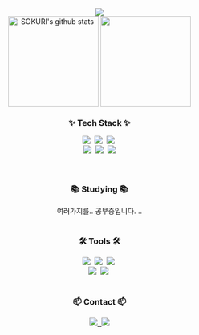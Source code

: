 <div align="center">
  <img src = "https://capsule-render.vercel.app/api?type=waving&color=A94438&height=250&section=header&text=hidanbeing&fontSize=50&width=100%"/>
</div>
<div align="center">
  <a href="https://github.com/imysh578"><img align="center" style="height:180px" src="https://github-readme-stats.vercel.app/api?username=hidanbeing&show_icons=true&include_all_commits=true&&hide_border=true&&theme=shadow_red" alt="SOKURI's github stats" /></a>
  <a href="https://github.com/imysh578"><img align="center" style="height:180px" src="https://github-readme-stats.vercel.app/api/top-langs/?username=hidanbeing&layout=compact&&hide_border=true&&theme=shadow_red" /></a> 
</div>

<!--내용 부분-->
<h3 align="center">✨ Tech Stack ✨</h3>
<div align="center">
  <img src="https://img.shields.io/badge/react-20232a.svg?style=for-the-badge&logo=react&logoColor=61DAFB" />&nbsp
  <img src="https://img.shields.io/badge/javascript-F7DF1E.svg?style=for-the-badge&logo=javascript&logoColor=20232a" />&nbsp
  <img src="https://img.shields.io/badge/html5-E34F26.svg?style=for-the-badge&logo=html5&logoColor=white" />&nbsp
</div>
<div align="center">
  <img src="https://img.shields.io/badge/C++-00599C.svg?style=for-the-badge&logo=C++&logoColor=white" />&nbsp
<img src="https://img.shields.io/badge/java-%23007396.svg?&style=for-the-badge&logo=java&logoColor=white" />&nbsp
  <img src="https://img.shields.io/badge/css3-%231572B6.svg?&style=for-the-badge&logo=css3&logoColor=white" />
</div>


<br>



<br>

<h3 align="center">📚 Studying 📚</h3>
<div align="center">
  여러가지를.. 공부중입니다. ..
</div>

<br>

<h3 align="center">🛠 Tools 🛠</h3>
<div align="center">
  <img src="https://img.shields.io/badge/git-F05033.svg?style=for-the-badge&logo=git&logoColor=white" />&nbsp
  <img src="https://img.shields.io/badge/github-181717.svg?style=for-the-badge&logo=github&logoColor=white" />&nbsp
  <img src="https://img.shields.io/badge/Notion-F3F3F3.svg?style=for-the-badge&logo=notion&logoColor=black" />&nbsp
</div>

<div align="center">
  <img src="https://img.shields.io/badge/figma-F24E1E.svg?style=for-the-badge&logo=figma&logoColor=white" />&nbsp
  <img src="https://img.shields.io/badge/VSCode-2C2C32.svg?style=for-the-badge&logo=visual-studio-code&logoColor=22ABF3" />&nbsp
  
</div>


<br>

<h3 align="center">📫 Contact 📫</h3>
<div align="center">
  <a href="mailto:medanbee@gmail.com">
    <img
      src="https://img.shields.io/badge/medanbee@gmail.com-D14836?style=for-the-badge&logo=gmail&logoColor=white"/>&nbsp
  </a>
  
  <a href="https://www.instagram.com/danbee_ii">
    <img src="https://img.shields.io/badge/instagram-%23E4405F.svg?&style=for-the-badge&logo=instagram&logoColor=white" />
  </a>
</div>
